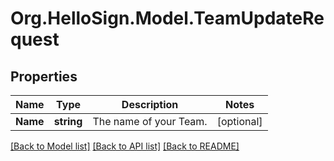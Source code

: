 # Org.HelloSign.Model.TeamUpdateRequest

## Properties

Name | Type | Description | Notes
------------ | ------------- | ------------- | -------------
**Name** | **string** |  The name of your Team.  | [optional] 

[[Back to Model list]](../README.md#documentation-for-models) [[Back to API list]](../README.md#documentation-for-api-endpoints) [[Back to README]](../README.md)

